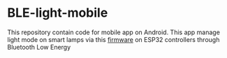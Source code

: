 # BLE-light-mobile

This repository contain code for mobile app on Android. 
This app manage light mode on smart lamps via this [firmware](https://github.com/AndrewLaptev/BLE-light-esp32) on ESP32 controllers through Bluetooth Low Energy
